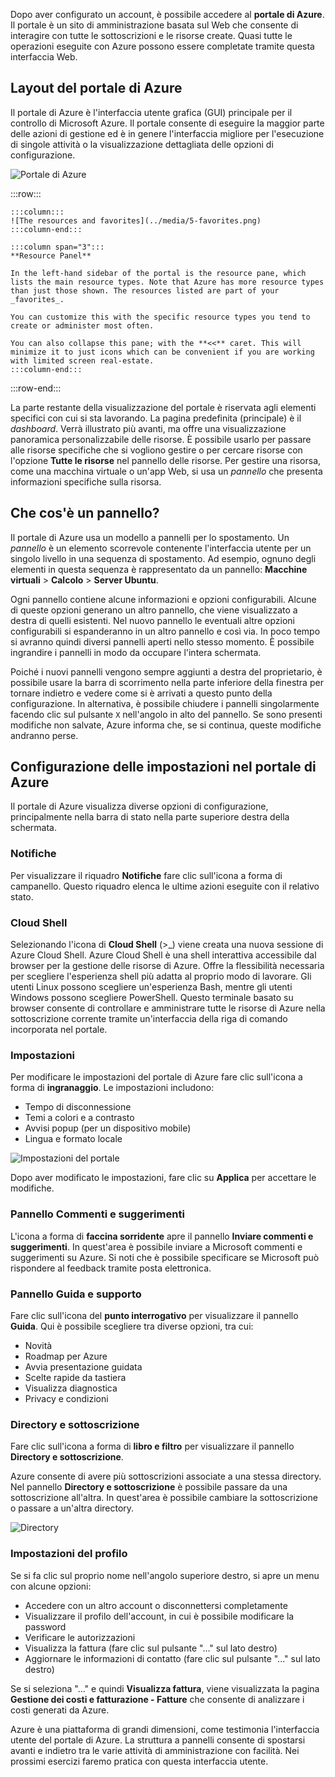 Dopo aver configurato un account, è possibile accedere al **portale di Azure**. Il portale è un sito di amministrazione basata sul Web che consente di interagire con tutte le sottoscrizioni e le risorse create. Quasi tutte le operazioni eseguite con Azure possono essere completate tramite questa interfaccia Web.

## <a name="azure-portal-layout"></a>Layout del portale di Azure

Il portale di Azure è l'interfaccia utente grafica (GUI) principale per il controllo di Microsoft Azure. Il portale consente di eseguire la maggior parte delle azioni di gestione ed è in genere l'interfaccia migliore per l'esecuzione di singole attività o la visualizzazione dettagliata delle opzioni di configurazione.

![Portale di Azure](../media/5-portal.png)

:::row:::

    :::column:::
    ![The resources and favorites](../media/5-favorites.png)
    :::column-end:::

    :::column span="3":::
    **Resource Panel**
    
    In the left-hand sidebar of the portal is the resource pane, which lists the main resource types. Note that Azure has more resource types than just those shown. The resources listed are part of your _favorites_. 

    You can customize this with the specific resource types you tend to create or administer most often. 

    You can also collapse this pane; with the **<<** caret. This will minimize it to just icons which can be convenient if you are working with limited screen real-estate.
    :::column-end:::

:::row-end:::

La parte restante della visualizzazione del portale è riservata agli elementi specifici con cui si sta lavorando. La pagina predefinita (principale) è il _dashboard_. Verrà illustrato più avanti, ma offre una visualizzazione panoramica personalizzabile delle risorse. È possibile usarlo per passare alle risorse specifiche che si vogliono gestire o per cercare risorse con l'opzione **Tutte le risorse** nel pannello delle risorse. Per gestire una risorsa, come una macchina virtuale o un'app Web, si usa un _pannello_ che presenta informazioni specifiche sulla risorsa.

## <a name="what-is-a-blade"></a>Che cos'è un pannello?

Il portale di Azure usa un modello a pannelli per lo spostamento. Un _pannello_ è un elemento scorrevole contenente l'interfaccia utente per un singolo livello in una sequenza di spostamento. Ad esempio, ognuno degli elementi in questa sequenza è rappresentato da un pannello: **Macchine virtuali** > **Calcolo** > **Server Ubuntu**.

Ogni pannello contiene alcune informazioni e opzioni configurabili. Alcune di queste opzioni generano un altro pannello, che viene visualizzato a destra di quelli esistenti. Nel nuovo pannello le eventuali altre opzioni configurabili si espanderanno in un altro pannello e così via. In poco tempo si avranno quindi diversi pannelli aperti nello stesso momento. È possibile ingrandire i pannelli in modo da occupare l'intera schermata.

Poiché i nuovi pannelli vengono sempre aggiunti a destra del proprietario, è possibile usare la barra di scorrimento nella parte inferiore della finestra per tornare indietro e vedere come si è arrivati a questo punto della configurazione. In alternativa, è possibile chiudere i pannelli singolarmente facendo clic sul pulsante `X` nell'angolo in alto del pannello. Se sono presenti modifiche non salvate, Azure informa che, se si continua, queste modifiche andranno perse.

## <a name="configuring-settings-in-the-azure-portal"></a>Configurazione delle impostazioni nel portale di Azure

Il portale di Azure visualizza diverse opzioni di configurazione, principalmente nella barra di stato nella parte superiore destra della schermata.

### <a name="notifications"></a>Notifiche

Per visualizzare il riquadro **Notifiche** fare clic sull'icona a forma di campanello. Questo riquadro elenca le ultime azioni eseguite con il relativo stato.

### <a name="cloud-shell"></a>Cloud Shell

Selezionando l'icona di **Cloud Shell** (>_) viene creata una nuova sessione di Azure Cloud Shell. Azure Cloud Shell è una shell interattiva accessibile dal browser per la gestione delle risorse di Azure. Offre la flessibilità necessaria per scegliere l'esperienza shell più adatta al proprio modo di lavorare. Gli utenti Linux possono scegliere un'esperienza Bash, mentre gli utenti Windows possono scegliere PowerShell. Questo terminale basato su browser consente di controllare e amministrare tutte le risorse di Azure nella sottoscrizione corrente tramite un'interfaccia della riga di comando incorporata nel portale.

### <a name="settings"></a>Impostazioni

Per modificare le impostazioni del portale di Azure fare clic sull'icona a forma di **ingranaggio**. Le impostazioni includono:

- Tempo di disconnessione
- Temi a colori e a contrasto
- Avvisi popup (per un dispositivo mobile)
- Lingua e formato locale

![Impostazioni del portale](../media/5-settings-blade.png)

Dopo aver modificato le impostazioni, fare clic su **Applica** per accettare le modifiche.

### <a name="feedback-blade"></a>Pannello Commenti e suggerimenti

L'icona a forma di **faccina sorridente** apre il pannello **Inviare commenti e suggerimenti**. In quest'area è possibile inviare a Microsoft commenti e suggerimenti su Azure. Si noti che è possibile specificare se Microsoft può rispondere al feedback tramite posta elettronica.

### <a name="help-blade"></a>Pannello Guida e supporto

Fare clic sull'icona del **punto interrogativo** per visualizzare il pannello **Guida**. Qui è possibile scegliere tra diverse opzioni, tra cui:

- Novità
- Roadmap per Azure
- Avvia presentazione guidata
- Scelte rapide da tastiera
- Visualizza diagnostica
- Privacy e condizioni

### <a name="directory-and-subscription"></a>Directory e sottoscrizione

Fare clic sull'icona a forma di **libro e filtro** per visualizzare il pannello **Directory e sottoscrizione**.

Azure consente di avere più sottoscrizioni associate a una stessa directory. Nel pannello **Directory e sottoscrizione** è possibile passare da una sottoscrizione all'altra. In quest'area è possibile cambiare la sottoscrizione o passare a un'altra directory.

![Directory](../media/5-directory-blade.png)

### <a name="profile-settings"></a>Impostazioni del profilo

Se si fa clic sul proprio nome nell'angolo superiore destro, si apre un menu con alcune opzioni:

- Accedere con un altro account o disconnettersi completamente
- Visualizzare il profilo dell'account, in cui è possibile modificare la password
- Verificare le autorizzazioni
- Visualizza la fattura (fare clic sul pulsante "..." sul lato destro)
- Aggiornare le informazioni di contatto (fare clic sul pulsante "..." sul lato destro)

Se si seleziona "..." e quindi **Visualizza fattura**, viene visualizzata la pagina **Gestione dei costi e fatturazione - Fatture** che consente di analizzare i costi generati da Azure.

Azure è una piattaforma di grandi dimensioni, come testimonia l'interfaccia utente del portale di Azure. La struttura a pannelli consente di spostarsi avanti e indietro tra le varie attività di amministrazione con facilità. Nei prossimi esercizi faremo pratica con questa interfaccia utente.
